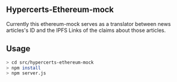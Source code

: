 ## Hypercerts-Ethereum-mock
Currently this ethereum-mock serves as a translator between news articles's ID and the IPFS Links of the claims about those articles.

## Usage

```sh
> cd src/hypercerts-ethereum-mock
> npm install
> npm server.js
```
